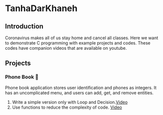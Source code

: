 # TanhaDarKhaneh

## Introduction
Coronavirus makes all of us stay home and cancel all classes.
Here we want to demonstrate C programming with example projects and codes.
These codes have companion videos that are available on youtube.

## Projects
### Phone Book :iphone:
Phone book application stores user identification and phones as integers.
It has an uncomplicated menu, and users can add, get, and remove entities.

1. Write a simple version only with Loop and Decision.[Video](https://youtu.be/i7tPhMz1BXM)
2. Use functions to reduce the complexity of code. [Video](https://youtu.be/msOIwGQukgY)
